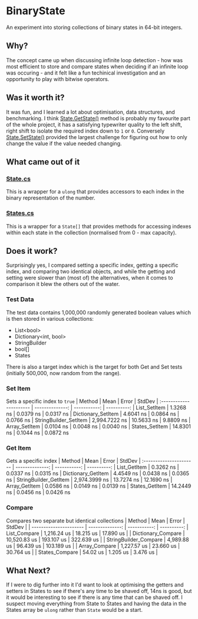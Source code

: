 # BinaryState
An experiment into storing collections of binary states in 64-bit integers.

## Why?
The concept came up when discussing infinite loop detection - how was most efficient to store and compare states when deciding if an infinite loop was occuring - and it felt like a fun techinical investigation and an opportunity to play with bitwise operators.

## Was it worth it?
It was fun, and I learned a lot about optimisation, data structures, and benchmarking. I think [State.GetState()](https://github.com/SimonCull/BinaryState/blob/2184e0976e82c7b249001edba82024f97059ad5c/BinaryState/State.cs#L66) method is probably my favourite part of the whole project, it has a satisfying typewriter quality to the left shift, right shift to isolate the required index down to `1` or `0`.  Conversely [State.SetState()](https://github.com/SimonCull/BinaryState/blob/2184e0976e82c7b249001edba82024f97059ad5c/BinaryState/State.cs#L43) provided the largest challenge for figuring out how to only change the value if the value needed changing.

## What came out of it
### [State.cs](https://github.com/SimonCull/BinaryState/blob/master/BinaryState/State.cs)

This is a wrapper for a `ulong` that provides accessors to each index in the binary representation of the number.

### [States.cs](https://github.com/SimonCull/BinaryState/blob/master/BinaryState/States.cs)

This is a wrapper for a `State[]` that provides methods for accessing indexes within each state in the collection (normalised from 0 - max capacity).

## Does it work?
Surprisingly yes, I compared setting a specific index, getting a specific index, and comparing two identical objects, and while the getting and setting were slower than (most of) the alternatives, when it comes to comparison it blew the others out of the water.

### Test Data
The test data contains 1,000,000 randomly generated boolean values which is then stored in various collections:
* List\<bool>
* Dictionary<int, bool>
* StringBuilder
* bool[]
* States
  
There is also a target index which is the target for both Get and Set tests (initially 500,000, now random from the range).

### Set Item
Sets a specific index to `true`
| Method | Mean | Error | StdDev
| :----------------------   | --------------:   | -----------:  | ----------:
| List_SetItem | 1.3268 ns | 0.0379 ns | 0.0317 ns
| Dictionary_SetItem | 4.6041 ns | 0.0864 ns | 0.0766 ns
| StringBuilder_SetItem | 2,994.7222 ns | 10.5633 ns | 9.8809 ns
| Array_SetItem | 0.0104 ns | 0.0048 ns | 0.0040 ns
| States_SetItem | 14.8301 ns | 0.1044 ns | 0.0872 ns

### Get Item
Gets a specific index
| Method | Mean | Error | StdDev
| :----------------------   | --------------:   | -----------:  | ----------:
| List_GetItem | 0.3262 ns | 0.0337 ns | 0.0315 ns
| Dictionary_GetItem | 4.4549 ns | 0.0438 ns | 0.0365 ns
| StringBuilder_GetItem | 2,974.3999 ns | 13.7274 ns | 12.1690 ns
| Array_GetItem | 0.0586 ns | 0.0149 ns | 0.0139 ns
| States_GetItem | 14.2449 ns | 0.0456 ns | 0.0426 ns

### Compare
Compares two separate but identical collections
| Method | Mean | Error | StdDev |
| ----------------------  | --------------:   | -----------:  | ----------:
| List_Compare | 1,216.24 us | 18.215 us | 17.890 us |
| Dictionary_Compare | 10,520.83 us | 193.107 us | 322.639 us |
| StringBuilder_Compare | 4,989.88 us | 96.439 us | 103.189 us |
| Array_Compare | 1,227.57 us | 23.660 us | 30.764 us |
| States_Compare | 54.02 us | 1.205 us | 3.476 us |


## What Next?
If I were to dig further into it I'd want to look at optimising the getters and setters in States to see if there's any time to be shaved off, 14ns is good, but it would be interesting to see if there is any time that can be shaved off.  I suspect moving everything from State to States and having the data in the States array be `ulong` rather than `State` would be a start.
